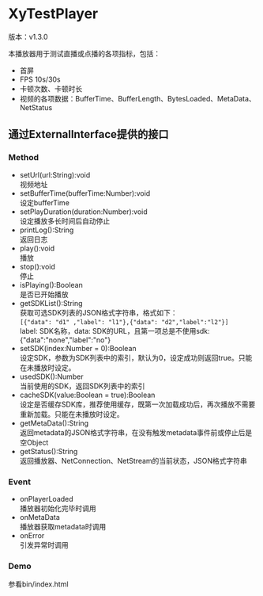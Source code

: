 # XyTestPlayer

版本：v1.3.0

本播放器用于测试直播或点播的各项指标，包括：
- 首屏
- FPS 10s/30s
- 卡顿次数、卡顿时长
- 视频的各项数据：BufferTime、BufferLength、BytesLoaded、MetaData、NetStatus

## 通过ExternalInterface提供的接口

### Method
- setUrl(url:String):void  
    视频地址
- setBufferTime(bufferTime:Number):void  
	设定bufferTime
- setPlayDuration(duration:Number):void  
	设定播放多长时间后自动停止
- printLog():String  
	返回日志
- play():void  
	播放
- stop():void  
	停止
- isPlaying():Boolean  
	是否已开始播放
- getSDKList():String  
	获取可选SDK列表的JSON格式字符串，格式如下：  
	```[{"data": "d1" ,"label": "l1"},{"data": "d2","label":"l2"}]```  
	label: SDK名称，data: SDK的URL，且第一项总是不使用sdk:{"data":"none","label":"no"}
- setSDK(index:Number = 0):Boolean  
	设定SDK，参数为SDK列表中的索引，默认为0，设定成功则返回true。只能在未播放时设定。
- usedSDK():Number  
	当前使用的SDK，返回SDK列表中的索引
- cacheSDK(value:Boolean = true):Boolean  
	设定是否缓存SDK库，推荐使用缓存，既第一次加载成功后，再次播放不需要重新加载。只能在未播放时设定。
- getMetaData():String  
	返回metadata的JSON格式字符串，在没有触发metadata事件前或停止后是空Object
- getStatus():String  
	返回播放器、NetConnection、NetStream的当前状态，JSON格式字符串

### Event
- onPlayerLoaded  
	播放器初始化完毕时调用
- onMetaData  
	播放器获取metadata时调用
- onError  
	引发异常时调用

### Demo
参看bin/index.html
